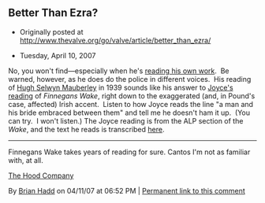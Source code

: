 ## Better Than Ezra?

 * Originally posted at http://www.thevalve.org/go/valve/article/better_than_ezra/

* Tuesday, April 10, 2007 

No, you won't find—especially when he's [reading his own work](http://writing.upenn.edu/pennsound/x/Pound.html).  Be warned, however, as he does do the police in different voices.  His reading of [Hugh Selwyn Mauberley](http://media.sas.upenn.edu/pennsound/authors/Pound/1939/Pound-Ezra_04_EP-Ode-Pour-LElection-de-Son-Sepulchre_Harvard_1939.mp3) in 1939 sounds like his answer to [Joyce's reading](http://www.finneganswake.org/joyce1.mp3) of _Finnegans Wake_, right down to the exaggerated (and, in Pound's case, affected) Irish accent.  Listen to how Joyce reads the line "a man and his bride embraced between them" and tell me he doesn't ham it up.  (You can try.  I won't listen.)  The Joyce reading is from the ALP section of the _Wake_, and the text he reads is transcribed [here](http://www.finneganswake.org/joycereading.htm).

---

Finnegans Wake takes years of reading for sure. Cantos I'm not as familiar with, at all.

[The Hood Company](http://www.hoodpublishing.com)

By [Brian Hadd](http://www.hoodpublishing.com) on 04/11/07 at 06:52 PM | [Permanent link to this comment](http://www.thevalve.org/go/valve/article/better_than_ezra/#15257)

